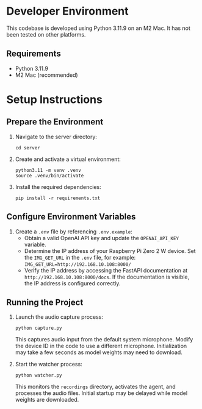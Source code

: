# Developer Environment
This codebase is developed using Python 3.11.9 on an M2 Mac. It has not been tested on other platforms.

## Requirements
- Python 3.11.9
- M2 Mac (recommended)

# Setup Instructions

## Prepare the Environment
1. Navigate to the server directory:
   ```
   cd server
   ```
2. Create and activate a virtual environment:
   ```
   python3.11 -m venv .venv
   source .venv/bin/activate
   ```
3. Install the required dependencies:
   ```
   pip install -r requirements.txt
   ```

## Configure Environment Variables
1. Create a `.env` file by referencing `.env.example`:
   - Obtain a valid OpenAI API key and update the `OPENAI_API_KEY` variable.
   - Determine the IP address of your Raspberry Pi Zero 2 W device. Set the `IMG_GET_URL` in the `.env` file, for example: `IMG_GET_URL=http://192.168.10.108:8000/`
   - Verify the IP address by accessing the FastAPI documentation at `http://192.168.10.108:8000/docs`. If the documentation is visible, the IP address is configured correctly.

## Running the Project
1. Launch the audio capture process:
   ```
   python capture.py
   ```
   This captures audio input from the default system microphone. Modify the device ID in the code to use a different microphone. Initialization may take a few seconds as model weights may need to download.
   
2. Start the watcher process:
   ```
   python watcher.py
   ```
   This monitors the `recordings` directory, activates the agent, and processes the audio files. Initial startup may be delayed while model weights are downloaded.
